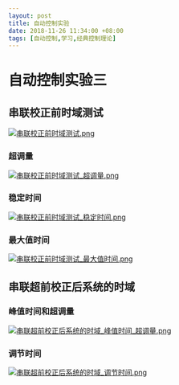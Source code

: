 ```yaml
---
layout: post
title: 自动控制实验
date: 2018-11-26 11:34:00 +08:00
tags: [自动控制,学习,经典控制理论]
---
```


# 自动控制实验三

## 串联校正前时域测试

[![串联校正前时域测试.png](https://i.loli.net/2018/11/26/5bfb6983bf964.png)](https://i.loli.net/2018/11/26/5bfb6983bf964.png)

### 超调量

[![串联校正前时域测试_超调量.png](https://i.loli.net/2018/11/26/5bfb69822e2dc.png)](https://i.loli.net/2018/11/26/5bfb69822e2dc.png)

### 稳定时间

[![串联校正前时域测试_稳定时间.png](https://i.loli.net/2018/11/26/5bfb6983551de.png)](https://i.loli.net/2018/11/26/5bfb6983551de.png)

### 最大值时间

[![串联校正前时域测试_最大值时间.png](https://i.loli.net/2018/11/26/5bfb69839abbd.png)](https://i.loli.net/2018/11/26/5bfb69839abbd.png)

## 串联超前校正后系统的时域

### 峰值时间和超调量

[![串联超前校正后系统的时域_峰值时间_超调量.png](https://i.loli.net/2018/11/26/5bfb6983bc97c.png)](https://i.loli.net/2018/11/26/5bfb6983bc97c.png)

### 调节时间

[![串联超前校正后系统的时域_调节时间.png](https://i.loli.net/2018/11/26/5bfb6983cf604.png)](https://i.loli.net/2018/11/26/5bfb6983cf604.png)